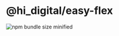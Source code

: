 # @hi_digital/easy-flex

![npm bundle size minified](https://img.shields.io/npm/v/@hi_digital/easy-flex.svg)